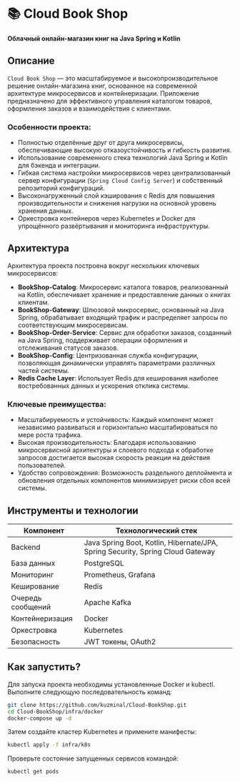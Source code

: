 # 📚 Cloud Book Shop

**Облачный онлайн-магазин книг на Java Spring и Kotlin**

## Описание

`Cloud Book Shop` — это масштабируемое и высокопроизводительное решение онлайн-магазина книг, основанное на современной архитектуре микросервисов и контейнеризации. Приложение предназначено для эффективного управления каталогом товаров, оформления заказов и взаимодействия с клиентами.

### Особенности проекта:
- Полностью отделённые друг от друга микросервисы, обеспечивающие высокую отказоустойчивость и гибкость развития.
- Использование современного стека технологий Java Spring и Kotlin для бэкенда и интеграции.
- Гибкая система настройки микросервисов через централизованный сервер конфигурации (`Spring Cloud Config Server`) и собственный репозиторий конфигураций.
- Высоконагруженный слой кэширования с Redis для повышения производительности и снижения нагрузки на основной уровень хранения данных.
- Оркестровка контейнеров через Kubernetes и Docker для упрощённого развёртывания и мониторинга инфраструктуры.

## Архитектура

Архитектура проекта построена вокруг нескольких ключевых микросервисов:

- **BookShop-Catalog**: Микросервис каталога товаров, реализованный на Kotlin, обеспечивает хранение и предоставление данных о книгах клиентам.
- **BookShop-Gateway**: Шлюзовой микросервис, основанный на Java Spring, обрабатывает входящий трафик и распределяет запросы по соответствующим микросервисам.
- **BookShop-Order-Service**: Сервис для обработки заказов, созданный на Java Spring, поддерживает операции оформления и отслеживания статусов заказов.
- **BookShop-Config**: Центризованная служба конфигурации, позволяющая динамически управлять параметрами различных частей системы.
- **Redis Cache Layer**: Использует Redis для кеширования наиболее востребованных данных и ускорения отклика системы.

### Ключевые преимущества:
- Масштабируемость и устойчивость: Каждый компонент может независимо развиваться и горизонтально масштабироваться по мере роста трафика.
- Высокая производительность: Благодаря использованию микросервисной архитектуры и слоевого подхода к обработке запросов достигается высокая скорость реакции на действия пользователей.
- Удобство сопровождения: Возможность раздельного деплоймента и обновления отдельных компонентов минимизирует риски сбоя всей системы.

## Инструменты и технологии

| Компонент | Технологический стек                                                           |
|-----------|--------------------------------------------------------------------------------|
| Backend   | Java Spring Boot, Kotlin, Hibernate/JPA, Spring Security, Spring Cloud Gateway |
| База данных | PostgreSQL                                                                     |
| Мониторинг | Prometheus, Grafana                                                            |
| Кеширование | Redis                                                                          |
| Очередь сообщений | Apache Kafka                                                                   |
| Контейнеризация | Docker                                                                         |
| Оркестровка | Kubernetes                                                                     |
| Безопасность | JWT токены, OAuth2                                                             |

## Как запустить?

Для запуска проекта необходимы установленные Docker и kubectl. Выполните следующую последовательность команд:

```bash
git clone https://github.com/kuzminal/Cloud-BookShop.git
cd Cloud-BookShop/infra/docker
docker-compose up -d
```

Затем создайте кластер Kubernetes и примените манифесты:

```bash
kubectl apply -f infra/k8s
```

Проверьте состояние запущенных сервисов командой:

```bash
kubectl get pods
```  